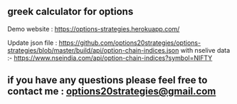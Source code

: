 ## greek calculator for options

Demo website : https://options-strategies.herokuapp.com/

Update json file : https://github.com/options20strategies/options-strategies/blob/master/build/api/option-chain-indices.json with nselive data :- https://www.nseindia.com/api/option-chain-indices?symbol=NIFTY

## if you have any questions please feel free to contact me : options20strategies@gmail.com

